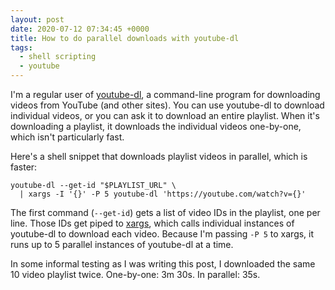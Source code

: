 ```yaml
---
layout: post
date: 2020-07-12 07:34:45 +0000
title: How to do parallel downloads with youtube-dl
tags:
  - shell scripting
  - youtube
---
```


I'm a regular user of [youtube-dl](http://ytdl-org.github.io/youtube-dl/), a command-line program for downloading videos from YouTube (and other sites).
You can use youtube-dl to download individual videos, or you can ask it to download an entire playlist.
When it's downloading a playlist, it downloads the individual videos one-by-one, which isn't particularly fast.

Here's a shell snippet that downloads playlist videos in parallel, which is faster:

```shell
youtube-dl --get-id "$PLAYLIST_URL" \
  | xargs -I '{}' -P 5 youtube-dl 'https://youtube.com/watch?v={}'
```

The first command (`--get-id`) gets a list of video IDs in the playlist, one per line.
Those IDs get piped to [xargs], which calls individual instances of youtube-dl to download each video.
Because I'm passing `-P 5` to xargs, it runs up to 5&nbsp;parallel instances of youtube-dl at a time.

In some informal testing as I was writing this post, I downloaded the same 10 video playlist twice.
One-by-one: 3m&nbsp;30s.
In parallel: 35s.

[xargs]: https://alexwlchan.net/man/man1/xargs.html
